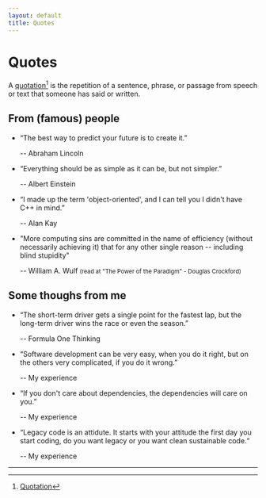 ```yaml
---
layout: default
title: Quotes
---
```


# Quotes

A [quotation](https://en.wikipedia.org/wiki/Quotation)[^2] is the repetition of a sentence, phrase, or passage from speech or text that someone has said or written.

## From (famous) people

* “The best way to predict your future is to create it.”

    -- Abraham Lincoln

* “Everything should be as simple as it can be, but not simpler.”

    -- Albert Einstein

* “I made up the term 'object-oriented', and I can tell you I didn't have C++ in mind.”

    -- Alan Kay

* "More computing sins are committed in the name of efficiency (without necessarily achieving it) that for any other single reason -- including blind stupidity"

    -- William A. Wulf <small>(read at "The Power of the Paradigm" - Douglas Crockford)</small>

## Some thoughs from me

* “The short-term driver gets a single point for the fastest lap, but the long-term driver wins the race or even the season.”

    -- Formula One Thinking

* “Software development can be very easy, when you do it right, but on the others very complicated, if you do it wrong.”

    -- My experience

* “If you don't care about dependencies, the dependencies will care on you.”

    -- My experience

* “Legacy code is an attidute. It starts with your attitude the first day you start coding, do you want legacy or you want clean sustainable code.“

    -- My experience

---

[^1]: [Quotes collected by Paul Graham](http://www.paulgraham.com/quo.html)
[^2]: [Quotation](https://en.wikipedia.org/wiki/Quotation)
